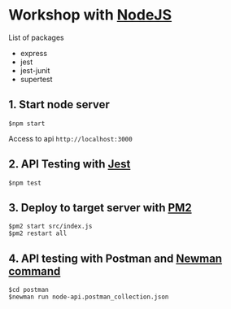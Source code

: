 # Workshop with [NodeJS](https://nodejs.org/en/)

List of packages
* express
* jest
* jest-junit
* supertest

## 1. Start node server
```
$npm start
```

Access to api `http://localhost:3000`

## 2. API Testing with [Jest](https://jestjs.io/)
```
$npm test
```

## 3. Deploy to target server with [PM2](https://pm2.keymetrics.io/docs/usage/quick-start/)
```
$pm2 start src/index.js
$pm2 restart all
```

## 4. API testing with Postman and [Newman command](https://www.npmjs.com/package/newman)
```
$cd postman
$newman run node-api.postman_collection.json
```